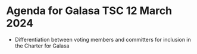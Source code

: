 # Agenda for Galasa TSC 12 March 2024

* Differentiation between voting members and committers for inclusion in the Charter for Galasa
